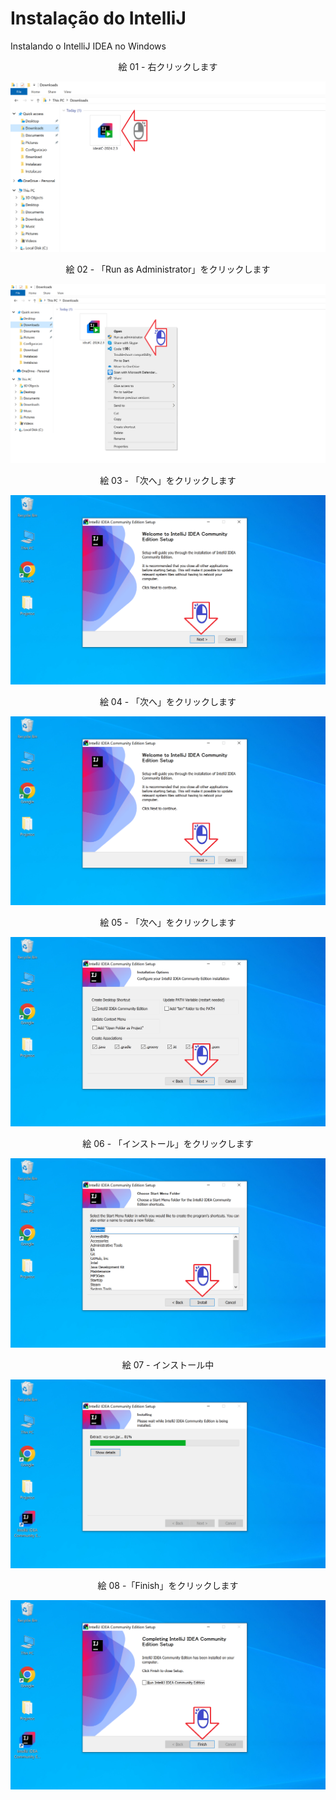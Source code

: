 # Instalação do IntelliJ

Instalando o IntelliJ IDEA no Windows

<div align="center">
絵 01 - 右クリックします
</div>

![](Imagens/IDE-IntelliJ-Instalacao-Img01.png)

<div align="center">
絵 02 - 「Run as Administrator」をクリックします
</div>

![](Imagens/IDE-IntelliJ-Instalacao-Img02.png)

<div align="center">
絵 03 - 「次へ」をクリックします
</div>

![](Imagens/IDE-IntelliJ-Instalacao-Img03.png)

<div align="center">
絵 04 - 「次へ」をクリックします
</div>

![](Imagens/IDE-IntelliJ-Instalacao-Img04.png)

<div align="center">
絵 05 - 「次へ」をクリックします
</div>

![](Imagens/IDE-IntelliJ-Instalacao-Img05.png)
<div align="center">

絵 06 - 「インストール」をクリックします
</div>

![](Imagens/IDE-IntelliJ-Instalacao-Img06.png)

<div align="center">
絵 07 - インストール中
</div>

![](Imagens/IDE-IntelliJ-Instalacao-Img07.png)

<div align="center">
絵 08 -「Finish」をクリックします
</div>

![](Imagens/IDE-IntelliJ-Instalacao-Img08.png)